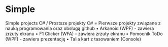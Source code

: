 # Simple
Simple projects C# / Prostsze projekty C# 
 = Pierwsze projekty związane z nauką programowania oraz obsługą github
• Arkanoid (WPF) - zawiera zrzuty ekranu 
• F1 Clicker (WFA)   - zawiera zrzuty ekranu
• Pomocnik ToDo (WPF) - zawiera prezentację
• Talia kart z tasowaniem (Console)
